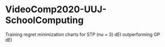 # VideoComp2020-UUJ-SchoolComputing
Training regret minimization charts for STP (nu = 3) dEI outperforming GP dEI
